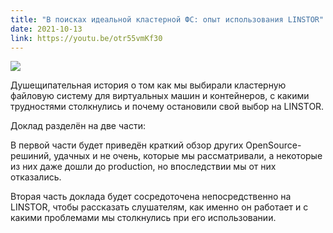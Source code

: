 ```yaml
---
title: "В поисках идеальной кластерной ФС: опыт использования LINSTOR"
date: 2021-10-13
link: https://youtu.be/otr55vmKf30
---
```


[![](https://img.youtube.com/vi/otr55vmKf30/maxresdefault.jpg)](https://youtu.be/otr55vmKf30)

Душещипательная история о том как мы выбирали кластерную файловую систему для виртуальных машин и контейнеров, с какими трудностями столкнулись и почему остановили свой выбор на LINSTOR.

Доклад разделён на две части:

В первой части будет приведён краткий обзор других OpenSource-решиний, удачных и не очень, которые мы рассматривали, а некоторые из них даже дошли до production, но впоследствии мы от них отказались.

Вторая часть доклада будет сосредоточена непосредственно на LINSTOR, чтобы рассказать слушателям, как именно он работает и с какими проблемами мы столкнулись при его использовании.

<!--more-->
